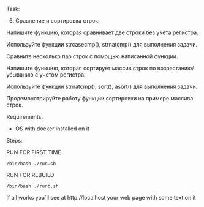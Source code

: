 Task:

6. Сравнение и сортировка строк:

Напишите функцию, которая сравнивает две строки без учета регистра.

Используйте функции strcasecmp(), strnatcmp() для выполнения задачи.

Сравните несколько пар строк с помощью написанной функции.

Напишите функцию, которая сортирует массив строк по возрастанию/убыванию с учетом регистра.

Используйте функции strnatcmp(), sort(), asort() для выполнения задачи.

Продемонстрируйте работу функции сортировки на примере массива строк.

Requirements:

* OS with docker installed on it


Steps:

RUN FOR FIRST TIME

    /bin/bash ./run.sh 

RUN FOR REBUILD

    /bin/bash ./runb.sh 


If all works you`ll see at http://localhost your web page with some text on it

